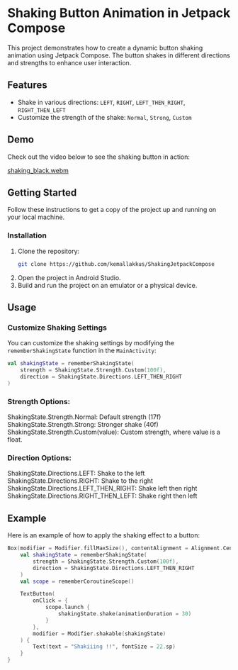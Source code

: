 # Shaking Button Animation in Jetpack Compose

This project demonstrates how to create a dynamic button shaking animation using Jetpack Compose. The button shakes in different directions and strengths to enhance user interaction.

## Features

- Shake in various directions: `LEFT`, `RIGHT`, `LEFT_THEN_RIGHT`, `RIGHT_THEN_LEFT`
- Customize the strength of the shake: `Normal`, `Strong`, `Custom`

## Demo

Check out the video below to see the shaking button in action:

[shaking_black.webm](https://github.com/kemallakkus/ShakingJetpackCompose/assets/105845393/dc2de8ae-9888-47ed-a374-782769fedaf0)


## Getting Started

Follow these instructions to get a copy of the project up and running on your local machine.

### Installation

1. Clone the repository:
    ```sh
    git clone https://github.com/kemallakkus/ShakingJetpackCompose
    ```
2. Open the project in Android Studio.
3. Build and run the project on an emulator or a physical device.

## Usage

### Customize Shaking Settings

You can customize the shaking settings by modifying the `rememberShakingState` function in the `MainActivity`:

```kotlin
val shakingState = rememberShakingState(
    strength = ShakingState.Strength.Custom(100f),
    direction = ShakingState.Directions.LEFT_THEN_RIGHT
)
```


### Strength Options:

ShakingState.Strength.Normal: Default strength (17f)
ShakingState.Strength.Strong: Stronger shake (40f)
ShakingState.Strength.Custom(value): Custom strength, where value is a float.

### Direction Options:

ShakingState.Directions.LEFT: Shake to the left
ShakingState.Directions.RIGHT: Shake to the right
ShakingState.Directions.LEFT_THEN_RIGHT: Shake left then right
ShakingState.Directions.RIGHT_THEN_LEFT: Shake right then left

## Example

Here is an example of how to apply the shaking effect to a button:

```kotlin
Box(modifier = Modifier.fillMaxSize(), contentAlignment = Alignment.Center) {
    val shakingState = rememberShakingState(
        strength = ShakingState.Strength.Custom(100f),
        direction = ShakingState.Directions.LEFT_THEN_RIGHT
    )
    val scope = rememberCoroutineScope()

    TextButton(
        onClick = {
            scope.launch {
                shakingState.shake(animationDuration = 30)
            }
        },
        modifier = Modifier.shakable(shakingState)
    ) {
        Text(text = "Shakiiing !!", fontSize = 22.sp)
    }
}

```

